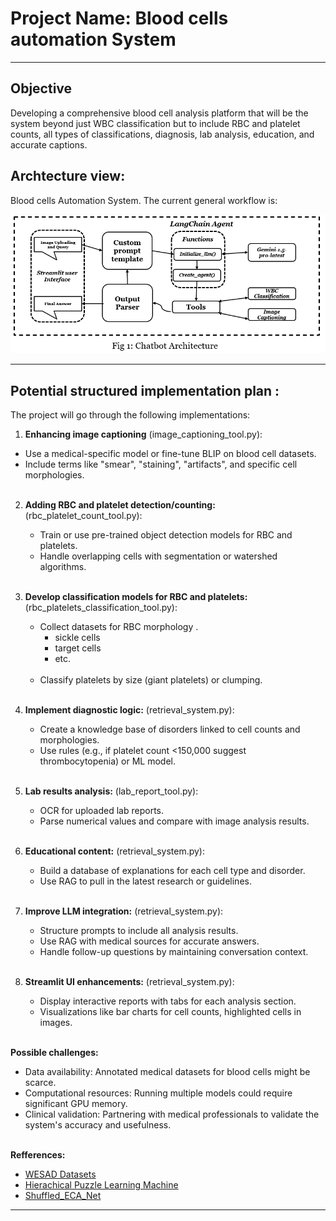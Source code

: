 
# Project Name: Blood cells automation System

---

## Objective

Developing a comprehensive blood cell analysis platform that will be the system beyond just WBC classification but to include RBC and platelet counts, all types of classifications, diagnosis, lab analysis, education, and accurate captions. 

## Archtecture view:

Blood cells Automation System. The current general workflow is:

<p align="center">
  <img src="https://github.com/ngasajr/Works_Summary/blob/main/Material/llm_blood_cell_automation.PNG" width="800" />
</p>

---

## Potential structured implementation plan :

The project will go through the following implementations:

1. **Enhancing image captioning** (image_captioning_tool.py): </br>
  - Use a medical-specific model or fine-tune BLIP on blood cell datasets. </br>
  - Include terms like "smear", "staining", "artifacts", and specific cell morphologies.</br></br>

2. **Adding RBC and platelet detection/counting:** (rbc_platelet_count_tool.py): </br>
   - Train or use pre-trained object detection models for RBC and platelets.</br>
   - Handle overlapping cells with segmentation or watershed algorithms.</br></br>

3. **Develop classification models for RBC and platelets:** (rbc_platelets_classification_tool.py):</br>
   - Collect datasets for RBC morphology .</br>
       - sickle cells</br>
       - target cells</br>
       - etc.</br></br>
   - Classify platelets by size (giant platelets) or clumping.</br></br>

4. **Implement diagnostic logic:** (retrieval_system.py): </br>
   - Create a knowledge base of disorders linked to cell counts and morphologies.</br>
   - Use rules (e.g., if platelet count <150,000 suggest thrombocytopenia) or ML model.</br></br>

5. **Lab results analysis:** (lab_report_tool.py): </br>
   - OCR for uploaded lab reports.</br>
   - Parse numerical values and compare with image analysis results.</br></br>

6. **Educational content:** (retrieval_system.py): </br>
   - Build a database of explanations for each cell type and disorder.</br>
   - Use RAG to pull in the latest research or guidelines.</br></br>

7. **Improve LLM integration:** (retrieval_system.py): </br>
   - Structure prompts to include all analysis results.</br>
   - Use RAG with medical sources for accurate answers.</br>
   - Handle follow-up questions by maintaining conversation context.</br></br>

8. **Streamlit UI enhancements:** (retrieval_system.py): </br>
   - Display interactive reports with tabs for each analysis section.</br>
   - Visualizations like bar charts for cell counts, highlighted cells in images.</br></br>

**Possible challenges:**
  - Data availability: Annotated medical datasets for blood cells might be scarce.</br>
  - Computational resources: Running multiple models could require significant GPU memory.</br>
  - Clinical validation: Partnering with medical professionals to validate the system's accuracy and usefulness.</br></br>
    


**Refferences:**
- [WESAD Datasets](https://archive.ics.uci.edu/dataset/465/wesad+wearable+stress+and+affect+detection)
- [Hierachical Puzzle Learning Machine](https://www.sciencedirect.com/science/article/pii/S1746809423000575)
- [Shuffled_ECA_Net](https://www.sciencedirect.com/science/article/pii/S0010482524013027)
  
---
